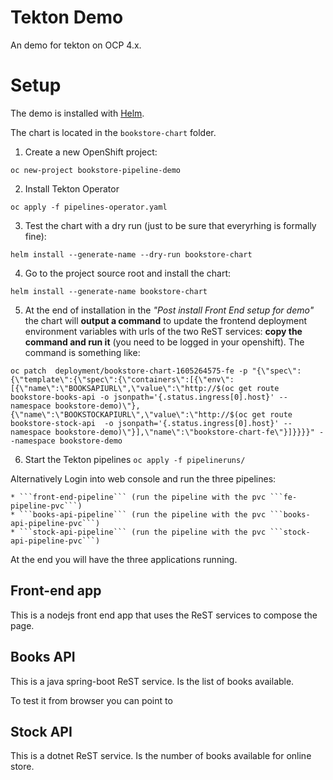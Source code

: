 # Tekton Demo

An demo for tekton on OCP 4.x.

# Setup

The demo is installed with [Helm](https://heml.io/).

The chart is located in the ```bookstore-chart``` folder.

1. Create a new OpenShift project:

```oc new-project bookstore-pipeline-demo```

2. Install Tekton Operator

```oc apply -f pipelines-operator.yaml```

3. Test the chart with a dry run (just to be sure that everyrhing is formally fine):

```helm install --generate-name --dry-run bookstore-chart```

4. Go to the project source root and install the chart: 

```helm install --generate-name bookstore-chart```

5. At the end of installation in  the *"Post install Front End setup for demo"* the chart will **output a command** to update the frontend deployment environment variables with urls of the two ReST services: **copy the command and run it** (you need to be logged in your openshift). The command is something like:

```
oc patch  deployment/bookstore-chart-1605264575-fe -p "{\"spec\":{\"template\":{\"spec\":{\"containers\":[{\"env\":[{\"name\":\"BOOKSAPIURL\",\"value\":\"http://$(oc get route bookstore-books-api -o jsonpath='{.status.ingress[0].host}' --namespace bookstore-demo)\"},{\"name\":\"BOOKSTOCKAPIURL\",\"value\":\"http://$(oc get route bookstore-stock-api  -o jsonpath='{.status.ingress[0].host}' --namespace bookstore-demo)\"}],\"name\":\"bookstore-chart-fe\"}]}}}}" --namespace bookstore-demo
```

6. Start the Tekton pipelines
   ```oc apply -f pipelineruns/```


Alternatively Login into web console and run the three pipelines:
    
    * ```front-end-pipeline``` (run the pipeline with the pvc ```fe-pipeline-pvc```)
    * ```books-api-pipeline``` (run the pipeline with the pvc ```books-api-pipeline-pvc```)    
    * ```stock-api-pipeline``` (run the pipeline with the pvc ```stock-api-pipeline-pvc```)

At the end you will have the three applications running.

## Front-end app

This is a nodejs front end app that uses the ReST services to compose the page.

## Books API

This is a java spring-boot ReST service. Is the list of books available.

To test it from browser you can point to 

## Stock API

This is a dotnet ReST service. Is the number of books available for online store.

